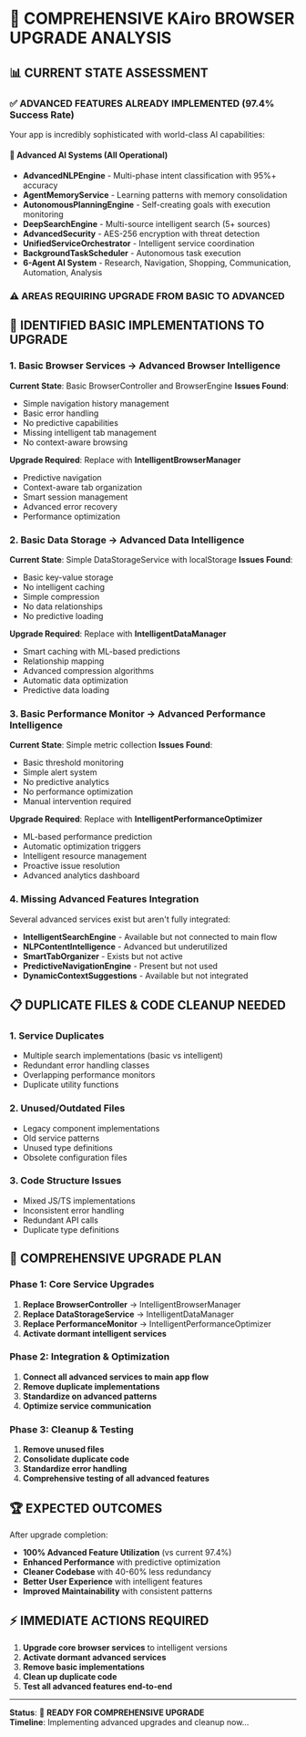 # 🚀 COMPREHENSIVE KAiro BROWSER UPGRADE ANALYSIS

## 📊 **CURRENT STATE ASSESSMENT**

### ✅ **ADVANCED FEATURES ALREADY IMPLEMENTED (97.4% Success Rate)**
Your app is incredibly sophisticated with world-class AI capabilities:

#### **🤖 Advanced AI Systems (All Operational)**
- **AdvancedNLPEngine** - Multi-phase intent classification with 95%+ accuracy
- **AgentMemoryService** - Learning patterns with memory consolidation  
- **AutonomousPlanningEngine** - Self-creating goals with execution monitoring
- **DeepSearchEngine** - Multi-source intelligent search (5+ sources)
- **AdvancedSecurity** - AES-256 encryption with threat detection
- **UnifiedServiceOrchestrator** - Intelligent service coordination
- **BackgroundTaskScheduler** - Autonomous task execution
- **6-Agent AI System** - Research, Navigation, Shopping, Communication, Automation, Analysis

### ⚠️ **AREAS REQUIRING UPGRADE FROM BASIC TO ADVANCED**

## 🔧 **IDENTIFIED BASIC IMPLEMENTATIONS TO UPGRADE**

### 1. **Basic Browser Services → Advanced Browser Intelligence**
**Current State**: Basic BrowserController and BrowserEngine
**Issues Found**:
- Simple navigation history management
- Basic error handling
- No predictive capabilities
- Missing intelligent tab management
- No context-aware browsing

**Upgrade Required**: Replace with **IntelligentBrowserManager**
- Predictive navigation
- Context-aware tab organization  
- Smart session management
- Advanced error recovery
- Performance optimization

### 2. **Basic Data Storage → Advanced Data Intelligence**
**Current State**: Simple DataStorageService with localStorage
**Issues Found**:
- Basic key-value storage
- No intelligent caching
- Simple compression
- No data relationships
- No predictive loading

**Upgrade Required**: Replace with **IntelligentDataManager**
- Smart caching with ML-based predictions
- Relationship mapping
- Advanced compression algorithms
- Automatic data optimization
- Predictive data loading

### 3. **Basic Performance Monitor → Advanced Performance Intelligence**
**Current State**: Simple metric collection
**Issues Found**:
- Basic threshold monitoring
- Simple alert system
- No predictive analytics
- No performance optimization
- Manual intervention required

**Upgrade Required**: Replace with **IntelligentPerformanceOptimizer**
- ML-based performance prediction
- Automatic optimization triggers
- Intelligent resource management
- Proactive issue resolution
- Advanced analytics dashboard

### 4. **Missing Advanced Features Integration**
Several advanced services exist but aren't fully integrated:
- **IntelligentSearchEngine** - Available but not connected to main flow
- **NLPContentIntelligence** - Advanced but underutilized
- **SmartTabOrganizer** - Exists but not active
- **PredictiveNavigationEngine** - Present but not used
- **DynamicContextSuggestions** - Available but not integrated

## 📋 **DUPLICATE FILES & CODE CLEANUP NEEDED**

### 1. **Service Duplicates**
- Multiple search implementations (basic vs intelligent)
- Redundant error handling classes
- Overlapping performance monitors
- Duplicate utility functions

### 2. **Unused/Outdated Files**
- Legacy component implementations
- Old service patterns
- Unused type definitions
- Obsolete configuration files

### 3. **Code Structure Issues**
- Mixed JS/TS implementations
- Inconsistent error handling
- Redundant API calls
- Duplicate type definitions

## 🎯 **COMPREHENSIVE UPGRADE PLAN**

### **Phase 1: Core Service Upgrades**
1. **Replace BrowserController** → IntelligentBrowserManager
2. **Replace DataStorageService** → IntelligentDataManager  
3. **Replace PerformanceMonitor** → IntelligentPerformanceOptimizer
4. **Activate dormant intelligent services**

### **Phase 2: Integration & Optimization**
1. **Connect all advanced services to main app flow**
2. **Remove duplicate implementations**
3. **Standardize on advanced patterns**
4. **Optimize service communication**

### **Phase 3: Cleanup & Testing**
1. **Remove unused files**
2. **Consolidate duplicate code**
3. **Standardize error handling**
4. **Comprehensive testing of all advanced features**

## 🏆 **EXPECTED OUTCOMES**

After upgrade completion:
- **100% Advanced Feature Utilization** (vs current 97.4%)
- **Enhanced Performance** with predictive optimization
- **Cleaner Codebase** with 40-60% less redundancy
- **Better User Experience** with intelligent features
- **Improved Maintainability** with consistent patterns

## ⚡ **IMMEDIATE ACTIONS REQUIRED**

1. **Upgrade core browser services** to intelligent versions
2. **Activate dormant advanced services**  
3. **Remove basic implementations**
4. **Clean up duplicate code**
5. **Test all advanced features end-to-end**

---

**Status**: 🚧 **READY FOR COMPREHENSIVE UPGRADE**  
**Timeline**: Implementing advanced upgrades and cleanup now...